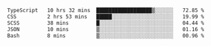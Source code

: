 <!--START_SECTION:waka-->

```txt
TypeScript   10 hrs 32 mins  ██████████████████▒░░░░░░   72.85 %
CSS          2 hrs 53 mins   █████░░░░░░░░░░░░░░░░░░░░   19.99 %
SCSS         38 mins         █░░░░░░░░░░░░░░░░░░░░░░░░   04.44 %
JSON         10 mins         ▒░░░░░░░░░░░░░░░░░░░░░░░░   01.16 %
Bash         8 mins          ▒░░░░░░░░░░░░░░░░░░░░░░░░   00.96 %
```

<!--END_SECTION:waka-->


<!--
**Leorio21/Leorio21** is a ✨ _special_ ✨ repository because its `README.md` (this file) appears on your GitHub profile.

Here are some ideas to get you started:

- 🔭 I’m currently working on ...
- 🌱 I’m currently learning ...
- 👯 I’m looking to collaborate on ...
- 🤔 I’m looking for help with ...
- 💬 Ask me about ...
- 📫 How to reach me: ...
- 😄 Pronouns: ...
- ⚡ Fun fact: ...
-->
